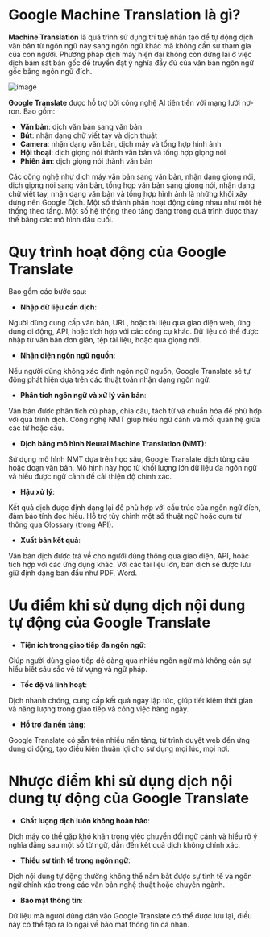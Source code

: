 # Google Machine Translation là gì?
 **Machine Translation** là quá trình sử dụng trí tuệ nhân tạo để tự động dịch văn bản từ ngôn ngữ này sang ngôn ngữ khác mà không cần sự tham gia của con người. Phương pháp dịch máy hiện đại không còn dừng lại ở việc dịch bám sát bản gốc để truyền đạt ý nghĩa đầy đủ của văn bản ngôn ngữ gốc bằng ngôn ngữ đích.

![image](https://github.com/user-attachments/assets/599ac959-f3cc-4444-951a-abdd45afb7e7)
 
  **Google Translate** được hỗ trợ bởi công nghệ AI tiên tiến với mạng lưới nơ-ron. Bao gồm:

- **Văn bản**: dịch văn bản sang văn bản
- **Bút**: nhận dạng chữ viết tay và dịch thuật
- **Camera**: nhận dạng văn bản, dịch máy và tổng hợp hình ảnh
- **Hội thoại**: dịch giọng nói thành văn bản và tổng hợp giọng nói
- **Phiên âm**: dịch giọng nói thành văn bản 

Các công nghệ như dịch máy văn bản sang văn bản, nhận dạng giọng nói, dịch giọng nói sang văn bản, tổng hợp văn bản sang giọng nói, nhận dạng chữ viết tay, nhận dạng văn bản và tổng hợp hình ảnh là những khối xây dựng nên Google Dịch. Một số thành phần hoạt động cùng nhau như một hệ thống theo tầng. Một số hệ thống theo tầng đang trong quá trình được thay thế bằng các mô hình đầu cuối.  

# Quy trình hoạt động của Google Translate

Bao gồm các bước sau:

- **Nhập dữ liệu cần dịch**:

Người dùng cung cấp văn bản, URL, hoặc tài liệu qua giao diện web, ứng dụng di động, API, hoặc tích hợp với các công cụ khác.
Dữ liệu có thể được nhập từ văn bản đơn giản, tệp tài liệu, hoặc qua giọng nói.

- **Nhận diện ngôn ngữ nguồn**:

Nếu người dùng không xác định ngôn ngữ nguồn, Google Translate sẽ tự động phát hiện dựa trên các thuật toán nhận dạng ngôn ngữ.

- **Phân tích ngôn ngữ và xử lý văn bản**:

Văn bản được phân tích cú pháp, chia câu, tách từ và chuẩn hóa để phù hợp với quá trình dịch.
Công nghệ NMT giúp hiểu ngữ cảnh và mối quan hệ giữa các từ hoặc câu.

- **Dịch bằng mô hình Neural Machine Translation (NMT)**:

Sử dụng mô hình NMT dựa trên học sâu, Google Translate dịch từng câu hoặc đoạn văn bản.
Mô hình này học từ khối lượng lớn dữ liệu đa ngôn ngữ và hiểu được ngữ cảnh để cải thiện độ chính xác.

- **Hậu xử lý**:

Kết quả dịch được định dạng lại để phù hợp với cấu trúc của ngôn ngữ đích, đảm bảo tính đọc hiểu.
Hỗ trợ tùy chỉnh một số thuật ngữ hoặc cụm từ thông qua Glossary (trong API).

- **Xuất bản kết quả**:

Văn bản dịch được trả về cho người dùng thông qua giao diện, API, hoặc tích hợp với các ứng dụng khác.
Với các tài liệu lớn, bản dịch sẽ được lưu giữ định dạng ban đầu như PDF, Word.

# Ưu điểm khi sử dụng dịch nội dung tự động của Google Translate

- **Tiện ích trong giao tiếp đa ngôn ngữ**:

Giúp người dùng giao tiếp dễ dàng qua nhiều ngôn ngữ mà không cần sự hiểu biết sâu sắc về từ vựng và ngữ pháp.

- **Tốc độ và linh hoạt**:

Dịch nhanh chóng, cung cấp kết quả ngay lập tức, giúp tiết kiệm thời gian và năng lượng trong giao tiếp và công việc hàng ngày.

- **Hỗ trợ đa nền tảng**:

Google Translate có sẵn trên nhiều nền tảng, từ trình duyệt web đến ứng dụng di động, tạo điều kiện thuận lợi cho sử dụng mọi lúc, mọi nơi.
  
# Nhược điểm khi sử dụng dịch nội dung tự động của Google Translate

- **Chất lượng dịch luôn không hoàn hảo**:

Dịch máy có thể gặp khó khăn trong việc chuyển đổi ngữ cảnh và hiểu rõ ý nghĩa đằng sau một số từ ngữ, dẫn đến kết quả dịch không chính xác.

- **Thiếu sự tinh tế trong ngôn ngữ**:

Dịch nội dung tự động thường không thể nắm bắt được sự tinh tế và ngôn ngữ chính xác trong các văn bản nghệ thuật hoặc chuyên ngành.

- **Bảo mật thông tin**:

Dữ liệu mà người dùng dán vào Google Translate có thể được lưu lại, điều này có thể tạo ra lo ngại về bảo mật thông tin cá nhân.
